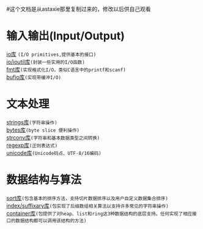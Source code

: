 #这个文档是从astaxie那里复制过来的，修改以后供自己观看

# 输入输出(Input/Output)
[io库](https://github.com/iteny/gopkg/tree/master/io "点击进入")
`(I/O primitives,提供基本的接口)`<br>
[io/ioutil库](https://github.com/iteny/gopkg/tree/master/io/ioutil "点击进入")`(封装一些实用的I/O函数)`<br>
[fmt库](https://github.com/iteny/gopkg/tree/master/fmt "点击进入")`(实现格式化I/O，类似C语言中的printf和scanf)`<br>
[bufio库](https://github.com/iteny/gopkg/tree/master/bufio "点击进入")`(实现带缓冲I/O)`<br>

# 文本处理
[strings库](https://github.com/iteny/gopkg/tree/master/strings "点击进入")`(字符串操作)`<br>
[bytes库](https://github.com/iteny/gopkg/tree/master/bytes "点击进入")`(byte slice 便利操作)`<br>
[strconv库](https://github.com/iteny/gopkg/tree/master/strconv "点击进入")`(字符串和基本数据类型之间转换)`<br>
[regexp库](https://github.com/iteny/gopkg/tree/master/regexp "点击进入")`(正则表达式)`<br>
[unicode库](https://github.com/iteny/gopkg/tree/master/unicode "点击进入")`(Unicode码点、UTF-8/16编码)`<br>

# 数据结构与算法
[sort库](https://github.com/iteny/gopkg/tree/master/sort "点击进入")`(包含基本的排序方法，支持切片数据排序以及用户自定义数据集合排序)`<br>
[index/suffixary库](https://github.com/iteny/gopkg/tree/master/index/suffixary "点击进入")`(包实现了后缀数组相关算法以支持许多常见的字符串操作)`<br>
[container库](https://github.com/iteny/gopkg/tree/master/container "点击进入")`(包提供了对heap、list和ring这3种数据结构的底层支持。任何实现了相应接口的数据结构都可以调用该结构的方法)`<br>
